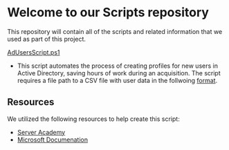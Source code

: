 <br>

# Welcome to our Scripts repository

This repository will contain all of the scripts and related information that we used as part of this project. 

[AdUsersScript.ps1](https://github.com/405f0und/Scripts/blob/main/AddUsersScript.ps1)
* This script automates the process of creating profiles for new users in Active Directory, saving hours of work during an acquisition. The script requires a file path to a CSV file with user data in the follwoing [format](https://github.com/405f0und/Scripts/blob/main/GreenSpark_Personnel_CSV.csv).


## Resources
We utilized the following resources to help create this script:
* [Server Academy](https://www.serveracademy.com/blog/create-ad-users-from-csv-with-powershell/)
* [Microsoft Documenation](https://learn.microsoft.com/en-us/powershell/module/activedirectory/new-aduser?view=windowsserver2019-ps)
